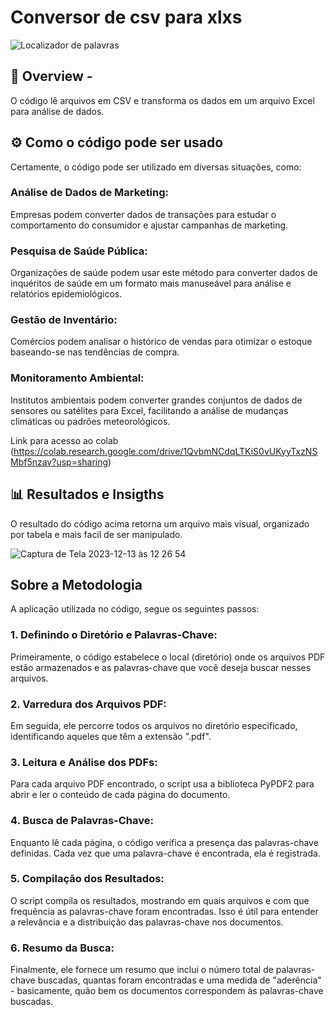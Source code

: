 <h1>Conversor de csv para xlxs</h1>


![Localizador de palavras](https://github.com/Cleitoncsb/Analise-de-Dados-de-uma-Cafeteria-com-Python/assets/142935223/18dfc511-c4bb-455b-8332-c12018c442c3)



 <h2> 📌 Overview  - </h2>
 
O código lê arquivos em CSV e transforma os dados em um arquivo Excel para análise de dados.

<h2> ⚙️ Como o código pode ser usado </h2>


Certamente, o código pode ser utilizado em diversas situações, como:

<h3>Análise de Dados de Marketing:</h3> Empresas podem converter dados de transações para estudar o comportamento do consumidor e ajustar campanhas de marketing.
<h3>Pesquisa de Saúde Pública:</h3> Organizações de saúde podem usar este método para converter dados de inquéritos de saúde em um formato mais manuseável para análise e relatórios epidemiológicos.
<h3>Gestão de Inventário:</h3> Comércios podem analisar o histórico de vendas para otimizar o estoque baseando-se nas tendências de compra.
<h3>Monitoramento Ambiental:</h3> Institutos ambientais podem converter grandes conjuntos de dados de sensores ou satélites para Excel, facilitando a análise de mudanças climáticas ou padrões meteorológicos.

Link para acesso ao colab (https://colab.research.google.com/drive/1QvbmNCdqLTKiS0vUKyyTxzNSMbf5nzav?usp=sharing)



<h2> 📊 Resultados e Insigths</h2>
O resultado do código acima retorna um arquivo mais visual, organizado por tabela e mais facil de ser manipulado.
<br>

![Captura de Tela 2023-12-13 às 12 26 54](https://github.com/Cleitoncsb/Analise-de-Dados-de-uma-Cafeteria-com-Python/assets/142935223/cde06aef-3d74-45c0-9cf3-57c1be1c22ee)


<h2>Sobre a Metodologia</h2>
A aplicaçāo utilizada no código, segue os seguintes passos:</>

<h3> 1. Definindo o Diretório e Palavras-Chave:</h3> Primeiramente, o código estabelece o local (diretório) onde os arquivos PDF estão armazenados e as palavras-chave que você deseja buscar nesses arquivos.<br>
<h3> 2. Varredura dos Arquivos PDF:</h3> Em seguida, ele percorre todos os arquivos no diretório especificado, identificando aqueles que têm a extensão ".pdf".<br>
<h3> 3. Leitura e Análise dos PDFs:</h3> Para cada arquivo PDF encontrado, o script usa a biblioteca PyPDF2 para abrir e ler o conteúdo de cada página do documento.<br>
<h3> 4. Busca de Palavras-Chave:</h3> Enquanto lê cada página, o código verifica a presença das palavras-chave definidas. Cada vez que uma palavra-chave é encontrada, ela é registrada.<br>
<h3> 5. Compilação dos Resultados:</h3> O script compila os resultados, mostrando em quais arquivos e com que frequência as palavras-chave foram encontradas. Isso é útil para entender a relevância e a distribuição das palavras-chave nos documentos.<br>
<h3> 6. Resumo da Busca:</h3> Finalmente, ele fornece um resumo que inclui o número total de palavras-chave buscadas, quantas foram encontradas e uma medida de "aderência" - basicamente, quão bem os documentos correspondem às palavras-chave buscadas.<br>

